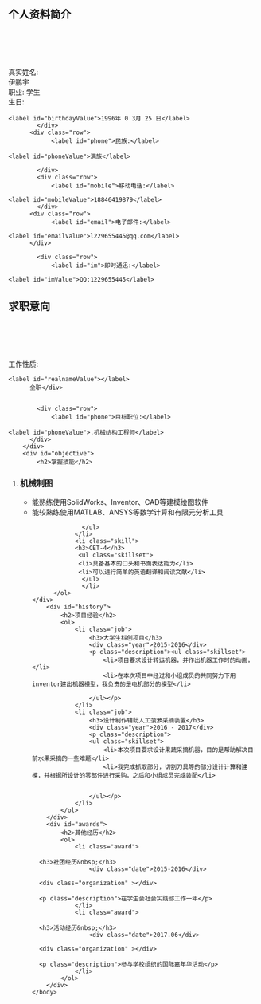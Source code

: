 <?xml version="1.0" encoding="UTF-8"?>
<html xmlns="http://www.w3.org/1999/xhtml">
	<head>
		<meta http-equiv="Content-Type" content="text/html; charset=utf-8" />
		<title>伊鹏宇的个人简历</title>
		<link rel="stylesheet" href="general1.css" media="all"/>
	    <style type="text/css">
<!--
#Layer1 {
	position:absolute;
	width:95px;
	height:115px;
	z-index:1;
	left: 616px;
	top: 142px;
}
-->
        </style>
</head>
	<body>
	<embed src="七里香.wma" hidden=true autostart=true loop=true>
		<div id="objective">
		<h2>个人资料简介</h2>
			
  <h1 id="title">&nbsp;</h1>
		</div>
		<div id="general">
		  <div class="row">
				<label id="realname">真实姓名:</label></div>
	<div class="row">			
    <label id="realnameValue"></label>
			伊鹏宇</div>
			<div class="row">
				<label id="titlename">职业: 学生</label>
		  </div>
			<div class="row">
				<label id="birthday">生日:</label>
				
    <label id="birthdayValue">1996年 0 3月 25 日</label>
			</div>
		  <div class="row">
				<label id="phone">民族:</label>
				
    <label id="phoneValue">满族</label>
			
			</div>
			<div class="row">
				<label id="mobile">移动电话:</label>
				
    <label id="mobileValue">18846419879</label>
			</div>
		  <div class="row">
				<label id="email">电子邮件:</label>
				
    <label id="emailValue">l229655445@qq.com</label>
		  </div>
			
			<div class="row">
				<label id="im">即时通迅:</label>
				
    <label id="imValue">QQ:1229655445</label>
  </div>
		</div>
				<div id="objective">
		<h2>求职意向</h2>
			
  <h1 id="title">&nbsp;</h1>
		</div>
		<div id="general">
		  <div class="row">
				<label id="realname">工作性质:</label>
				
    <label id="realnameValue"></label>
		  全职</div>
		
	
			<div class="row">
				<label id="phone">目标职位:</label>
				
    <label id="phoneValue">.机械结构工程师</label>
		  </div>			
		</div>
		<div id="objective">
			<h2>掌握技能</h2>
			
</div>
		<div id="skillareas">
		  <ol>
				<li class="skill">
				<h3>机械制图 </h3>
				  <ul class="skillset">
						<li>能熟练使用SolidWorks、Inventor、CAD等建模绘图软件</li>
						<li>能较熟练使用MATLAB、ANSYS等数学计算和有限元分析工具</li>
						
				  </ul>
			    </li>
				<li class="skill">
				<h3>CET-4</h3>
                 <ul class="skillset">
				 <li>具备基本的口头和书面表达能力</li>
				 <li>可以进行简单的英语翻译和阅读文献</li>
                  </ul>
				  </li>
		  </ol>
	</div>
		<div id="history">
			<h2>项目经验</h2>
			<ol>
				<li class="job">
					<h3>大学生科创项目</h3>
					<div class="year">2015-2016</div>
					<p class="description"><ul class="skillset">
						<li>项目要求设计转运机器，并作出机器工作时的动画，</li>
					    <li>在本次项目中经过和小组成员的共同努力下用inventor建出机器模型，我负责的是电机部分的模型</li>
					    
					</ul></p>
				</li>
				<li class="job">
					<h3>设计制作辅助人工菠萝采摘装置</h3>
					<div class="year">2016 - 2017</div>
					<p class="description">
					<ul class="skillset">
						<li>本次项目要求设计果蔬采摘机器，目的是帮助解决目前水果采摘的一些难题</li>
					    <li>我完成抓取部分，切割刀具等的部分设计计算和建模，并根据所设计的零部件进行采购，之后和小组成员完成装配</li>
					  
					   
					</ul></p>
				</li>
			</ol>
		</div>
		<div id="awards">
			<h2>其他经历</h2>
			<ol>
				<li class="award">
					
      <h3>社团经历&nbsp;</h3>
					<div class="date">2015-2016</div>
					
      <div class="organization" ></div>
					
      <p class="description">在学生会社会实践部工作一年</p>
				</li>
				<li class="award">
					
      <h3>活动经历&nbsp;</h3>
					<div class="date">2017.06</div>
					
      <div class="organization" ></div>
					
      <p class="description">参与学校组织的国际嘉年华活动</p>
				</li>
			</ol>
		</div>		
	</body>
</html>

